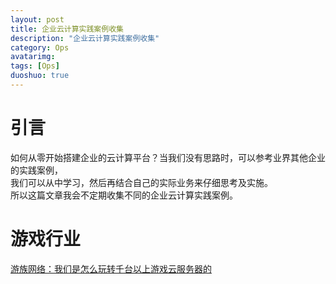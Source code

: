 ```yaml
---
layout: post
title: 企业云计算实践案例收集
description: "企业云计算实践案例收集"
category: Ops
avatarimg:
tags: [Ops]
duoshuo: true
---
```


# 引言
如何从零开始搭建企业的云计算平台？当我们没有思路时，可以参考业界其他企业的实践案例，  
我们可以从中学习，然后再结合自己的实际业务来仔细思考及实施。   
所以这篇文章我会不定期收集不同的企业云计算实践案例。


# 游戏行业

[游族网络：我们是怎么玩转千台以上游戏云服务器的](https://yq.aliyun.com/articles/7548)  
